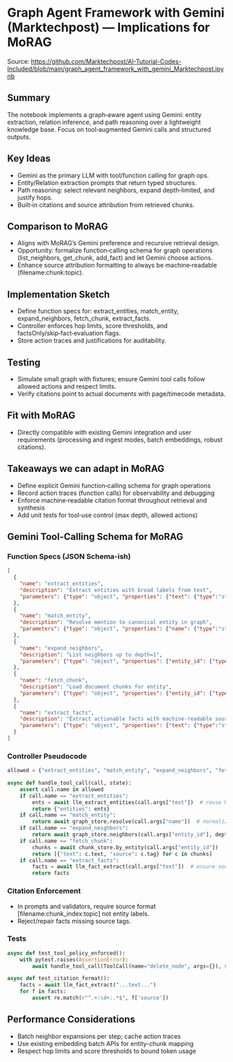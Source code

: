 # Graph Agent Framework with Gemini (Marktechpost) — Implications for MoRAG

Source: https://github.com/Marktechpost/AI-Tutorial-Codes-Included/blob/main/graph_agent_framework_with_gemini_Marktechpost.ipynb

## Summary
The notebook implements a graph‑aware agent using Gemini: entity extraction, relation inference, and path reasoning over a lightweight knowledge base. Focus on tool‑augmented Gemini calls and structured outputs.

## Key Ideas
- Gemini as the primary LLM with tool/function calling for graph ops.
- Entity/Relation extraction prompts that return typed structures.
- Path reasoning: select relevant neighbors, expand depth‑limited, and justify hops.
- Built‑in citations and source attribution from retrieved chunks.

## Comparison to MoRAG
- Aligns with MoRAG’s Gemini preference and recursive retrieval design.
- Opportunity: formalize function‑calling schema for graph operations (list_neighbors, get_chunk, add_fact) and let Gemini choose actions.
- Enhance source attribution formatting to always be machine‑readable (filename:chunk:topic).

## Implementation Sketch
- Define function specs for: extract_entities, match_entity, expand_neighbors, fetch_chunk, extract_facts.
- Controller enforces hop limits, score thresholds, and factsOnly/skip‑fact‑evaluation flags.
- Store action traces and justifications for auditability.

## Testing
- Simulate small graph with fixtures; ensure Gemini tool calls follow allowed actions and respect limits.
- Verify citations point to actual documents with page/timecode metadata.

## Fit with MoRAG
- Directly compatible with existing Gemini integration and user requirements (processing and ingest modes, batch embeddings, robust citations).

## Takeaways we can adapt in MoRAG
- Define explicit Gemini function‑calling schema for graph operations
- Record action traces (function calls) for observability and debugging
- Enforce machine‑readable citation format throughout retrieval and synthesis
- Add unit tests for tool‑use control (max depth, allowed actions)



## Gemini Tool-Calling Schema for MoRAG

### Function Specs (JSON Schema-ish)
```json
[
  {
    "name": "extract_entities",
    "description": "Extract entities with broad labels from text",
    "parameters": {"type": "object", "properties": {"text": {"type":"string"}}}
  },
  {
    "name": "match_entity",
    "description": "Resolve mention to canonical entity in graph",
    "parameters": {"type": "object", "properties": {"name": {"type":"string"}}}
  },
  {
    "name": "expand_neighbors",
    "description": "List neighbors up to depth=1",
    "parameters": {"type": "object", "properties": {"entity_id": {"type":"string"}}}
  },
  {
    "name": "fetch_chunk",
    "description": "Load document chunks for entity",
    "parameters": {"type": "object", "properties": {"entity_id": {"type":"string"}}}
  },
  {
    "name": "extract_facts",
    "description": "Extract actionable facts with machine-readable sources",
    "parameters": {"type": "object", "properties": {"text": {"type":"string"}}}
  }
]
```

### Controller Pseudocode
```python
allowed = {"extract_entities", "match_entity", "expand_neighbors", "fetch_chunk", "extract_facts"}

async def handle_tool_call(call, state):
    assert call.name in allowed
    if call.name == "extract_entities":
        ents = await llm_extract_entities(call.args["text"])  # reuse MoRAG service
        return {"entities": ents}
    if call.name == "match_entity":
        return await graph_store.resolve(call.args["name"])  # normalized unique by name
    if call.name == "expand_neighbors":
        return await graph_store.neighbors(call.args["entity_id"], depth=1)
    if call.name == "fetch_chunk":
        chunks = await chunk_store.by_entity(call.args["entity_id"])
        return [{"text": c.text, "source": c.tag} for c in chunks]
    if call.name == "extract_facts":
        facts = await llm_fact_extract(call.args["text"])  # ensure sources as [file:chunk:topic]
        return facts
```

### Citation Enforcement
- In prompts and validators, require source format [filename:chunk_index:topic] not entity labels.
- Reject/repair facts missing source tags.

### Tests
```python
async def test_tool_policy_enforced():
    with pytest.raises(AssertionError):
        await handle_tool_call(ToolCall(name="delete_node", args={}), state)

async def test_citation_format():
    facts = await llm_fact_extract("...text...")
    for f in facts:
        assert re.match(r"^.+:\d+:.*$", f['source'])
```

## Performance Considerations
- Batch neighbor expansions per step; cache action traces
- Use existing embedding batch APIs for entity-chunk mapping
- Respect hop limits and score thresholds to bound token usage
